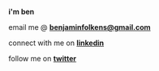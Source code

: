 **i'm ben**

email me @ **benjaminfolkens@gmail.com**

connect with me on **[linkedin](https://www.linkedin.com/in/benjaminfolkens/)**

follow me on **[twitter](https://twitter.com/bflkns)**
